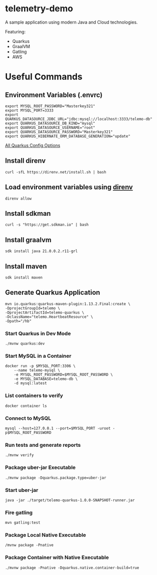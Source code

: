 # telemetry-demo

A sample application using modern Java and Cloud technologies.

Featuring:
- Quarkus
- GraalVM
- Gatling
- AWS

# Useful Commands

## Environment Variables (.envrc)
```
export MYSQL_ROOT_PASSWORD="Masterkey321"
export MYSQL_PORT=3333
export QUARKUS_DATASOURCE_JDBC_URL="jdbc:mysql://localhost:3333/telemo-db"
export QUARKUS_DATASOURCE_DB_KIND="mysql"
export QUARKUS_DATASOURCE_USERNAME="root"
export QUARKUS_DATASOURCE_PASSWORD="Masterkey321"
export QUARKUS_HIBERNATE_ORM_DATABASE_GENERATION="update"
```
[All Quarkus Config Options](https://quarkus.io/guides/all-config)

## Install direnv
```
curl -sfL https://direnv.net/install.sh | bash
```
## Load environment variables using [direnv](https://direnv.net/)
```
direnv allow
```
## Install sdkman
```
curl -s "https://get.sdkman.io" | bash
```
## Install graalvm
```
sdk install java 21.0.0.2.r11-grl
```
## Install maven
```
sdk install maven
```
## Generate Quarkus Application
```
mvn io.quarkus:quarkus-maven-plugin:1.13.2.Final:create \
-DprojectGroupId=telemo \
-DprojectArtifactId=telemo-quarkus \
-DclassName="telemo.HeartbeatResource" \
-Dpath="/hb"
```
### Start Quarkus in Dev Mode
```
./mvnw quarkus:dev
```
### Start MySQL in a Container
```
docker run -p $MYSQL_PORT:3306 \
    --name telemo-mysql \
    -e MYSQL_ROOT_PASSWORD=$MYSQL_ROOT_PASSWORD \
    -e MYSQL_DATABASE=telemo-db \
    -d mysql:latest
```
### List containers to verify
```
docker container ls
```
### Connect to MySQL
```
mysql --host=127.0.0.1 --port=$MYSQL_PORT -uroot -p$MYSQL_ROOT_PASSWORD
```
### Run tests and generate reports
```
./mvnw verify
```
### Package uber-jar Executable
```
./mvnw package -Dquarkus.package.type=uber-jar
```
### Start uber-jar
```
java -jar ./target/telemo-quarkus-1.0.0-SNAPSHOT-runner.jar
```
### Fire gatling
```
mvn gatling:test
```
### Package Local Native Executable
```
/mvnw package -Pnative
```
### Package Container with Native Executable
```
./mvnw package -Pnative -Dquarkus.native.container-build=true
```



